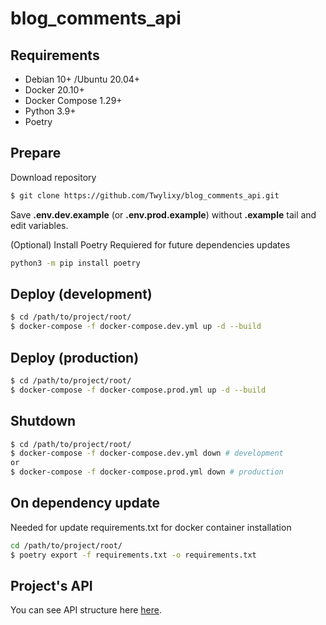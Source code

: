 # blog_comments_api
## Requirements
* Debian 10+ /Ubuntu 20.04+
* Docker 20.10+
* Docker Compose 1.29+
* Python 3.9+
* Poetry

## Prepare
Download repository
```bash
$ git clone https://github.com/Twylixy/blog_comments_api.git
```
Save **.env.dev.example** (or **.env.prod.example**) without **.example** tail and edit variables.

(Optional) Install Poetry
Requiered for future dependencies updates
```bash
python3 -m pip install poetry
```

## Deploy (development)
```bash
$ cd /path/to/project/root/
$ docker-compose -f docker-compose.dev.yml up -d --build
```

## Deploy (production)
```bash
$ cd /path/to/project/root/
$ docker-compose -f docker-compose.prod.yml up -d --build
```

## Shutdown
```bash
$ cd /path/to/project/root/
$ docker-compose -f docker-compose.dev.yml down # development
or
$ docker-compose -f docker-compose.prod.yml down # production
```

## On dependency update
Needed for update requirements.txt for docker container installation
```bash
cd /path/to/project/root/
$ poetry export -f requirements.txt -o requirements.txt
```

## Project's API
You can see API structure here [here](https://github.com/Twylixy/blog_comments_api/blob/master/API.md).